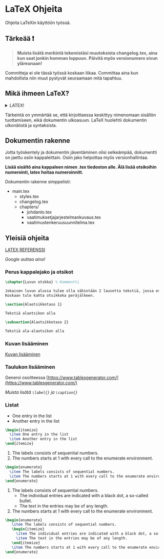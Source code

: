 # LaTeX Ohjeita

Ohjeita LaTeXin käyttöön työssä.

## Tärkeää ❗

> **Muista lisätä merkintä tekemistäsi muutoksista changelog.tex, aina kun saat jonkin homman loppuun.**
> **Päivitä myös versionumero sivun yläreunaan!**

Committeja ei ole tässä työssä koskaan liikaa. Committaa aina kun mahdollista niin muut pystyvät seuraamaan mitä tapahtuu.

## Mikä ihmeen LaTeX?

<details> <summary>LATEX!</summary>
<a href="https://fi.wikipedia.org/wiki/LaTeX">LaTeX</a>

<a href="https://fi.wikipedia.org/wiki/LaTeX">
<img src="https://i.pinimg.com/originals/44/24/b0/4424b015b5d60de8081f4a06abe8bcf9.jpg"
     alt="No vittu latex"
     style="margin-right: 10px; width: 100px" />
</a>

</details>

Tärkeintä on ymmärtää se, että kirjoittaessa keskittyy nimenomaan sisällön tuottamiseen, eikä dokumentin ulkoasuun. LaTeX huolehtii dokumentin ulkonäöstä ja syntaksista.

## Dokumentin rakenne

Jotta työskentely ja dokumentin jäsentäminen olisi selkeämpää, dokumentti on jaettu osiin kappaleittain. Osiin jako helpottaa myös versionhallintaa.

**Lisää sisältö aina kappaleen nimen .tex tiedoston alle. Älä lisää otsikoihin numerointi, latex hoitaa numeroinnitt.**

Dokumentin rakenne simppelisti:

- main.tex
  - styles.tex
  - changelog.tex
  - chapters/
    - johdanto.tex
    - vaatimuksetjajarjestelmankuvaus.tex
    - vaatimustenkeruusuunnitelma.tex

## Yleisiä ohjeita

[LATEX REFERENSSI](https://www.overleaf.com/learn/latex/Main_Page)

*Google auttaa aina!*

### Perus kappalejako ja otsikot

```latex
\chapter{Luvun otskko} % Kommentti

Jokaisen luvun alussa tulee olla vähintään 2 lausetta tekstiä, jossa esitellään lyhyesti, mitä luvussa käsitellään.
Koskaan tule kahta otsikkoka peräjälkeen.

\section{Alaotsikkotaso 1}

Tekstiä alaotsikon alla

\subsection{Alaotsikkotaso 2}

Tekstiä ala-alaotsikon alla

```

### Kuvan lisääminen

[Kuvan lisääminen](images/README.md)

### Taulukon lisääminen

Generoi osoitteessa [https://www.tablesgenerator.com/](https://www.tablesgenerator.com/)

*Muista lisätä `\label{}` ja `\caption{}`*

### Listat

- One entry in the list
- Another entry in the list

```latex
\begin{itemize}
  \item One entry in the list
  \item Another entry in the list
\end{itemize}
```

1. The labels consists of sequential numbers.
2. The numbers starts at 1 with every call to the enumerate environment.

```latex
\begin{enumerate}
  \item The labels consists of sequential numbers.
  \item The numbers starts at 1 with every call to the enumerate environment.
\end{enumerate}
```

1. The labels consists of sequential numbers.
    - The individual entries are indicated with a black dot, a so-called bullet.
    - The text in the entries may be of any length. 
2. The numbers starts at 1 with every call to the enumerate environment.

```latex
\begin{enumerate}
   \item The labels consists of sequential numbers.
   \begin{itemize}
     \item The individual entries are indicated with a black dot, a so-called bullet.
     \item The text in the entries may be of any length.
   \end{itemize}
   \item The numbers starts at 1 with every call to the enumerate environment.
\end{enumerate}
```